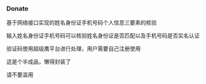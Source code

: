 ### Donate
基于网络接口实现的姓名身份证手机号码个人信息三要素的核验

输入姓名身份证手机号码可以核验姓名身份证是否匹配以及手机号码是否实名认证

验证码使用超级鹰平台进行处理，用户需要自己注册使用

这是个半成品，懒得封装了

请不要滥用

